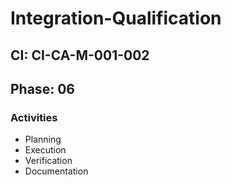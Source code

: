 # Integration-Qualification

## CI: CI-CA-M-001-002
## Phase: 06

### Activities
- Planning
- Execution
- Verification
- Documentation
